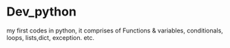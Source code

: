 # Dev_python
my first codes in python, it comprises of Functions &amp; variables, conditionals, loops, lists,dict, exception. etc.
